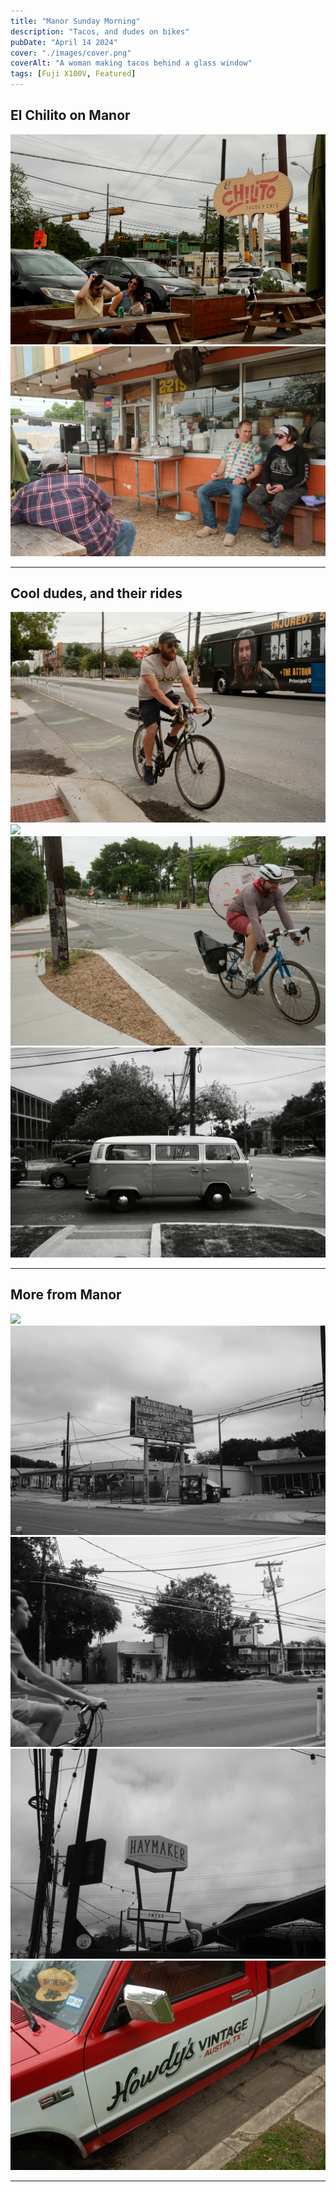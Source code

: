 ```yaml
---
title: "Manor Sunday Morning"
description: "Tacos, and dudes on bikes"
pubDate: "April 14 2024"
cover: "./images/cover.png"
coverAlt: "A woman making tacos behind a glass window"
tags: [Fuji X100V, Featured]
---
```


## El Chilito on Manor

![](./images/el-chilito-sign-couple.png)
![](./images/el-chilito-couple.png)

---

## Cool dudes, and their rides

![](./images/dude-bike-3.png)
![](./images/van-dude.png)
![](./images/dude-bike-2.png)
![](./images/van-dude-wide-bw.png)

---

## More from Manor

![](./images/graffiti.png)
![](./images/kwik.png)
![](./images/planet-k-1.png)
![](./images/haymaker.png)
![](./images/howdy-truck.png)

---
